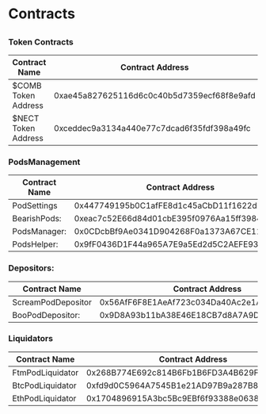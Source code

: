 # Contracts

##

### Token Contracts

| Contract Name       | Contract Address                           |   |
| ------------------- | ------------------------------------------ | - |
| $COMB Token Address | 0xae45a827625116d6c0c40b5d7359ecf68f8e9afd |   |
| $NECT Token Address | 0xceddec9a3134a440e77c7dcad6f35fdf398a49fc |   |

### PodsManagement

| Contract Name | Contract Address                           |
| ------------- | ------------------------------------------ |
| PodSettings   | 0x447749195b0C1afFE8d1c45aCbD11f1622dE17D9 |
| BearishPods:  | 0xeac7c52E66d84d01cbE395f0976Aa15ff3984297 |
| PodsManager:  | 0x0CDcbBf9Ae0341D904268F0a1373A67CE114c2B3 |
| PodsHelper:   | 0x9fF0436D1F44a965A7E9a5Ed2d5C2AEFE93f6AdF |

### Depositors:

| Contract Name      | Contract Address                           |
| ------------------ | ------------------------------------------ |
| ScreamPodDepositor | 0x56AfF6F8E1AeAf723c034Da40Ac2e1AA43fa2Cec |
| BooPodDepositor:   | 0x9D8A93b11bA38E46E18CB7d8A7A9D484e0b3aCAB |

### Liquidators

| Contract Name    | Contract Address                           |
| ---------------- | ------------------------------------------ |
| FtmPodLiquidator | 0x268B774E692c814B6Fb1B6FD3A4B629F340937A2 |
| BtcPodLiquidator | 0xfd9d0C5964A7545B1e21AD97B9a287B8170A2445 |
| EthPodLiquidator | 0x1704896915A3bc5Bc9EBf6f93388e0638E64B0Bb |
